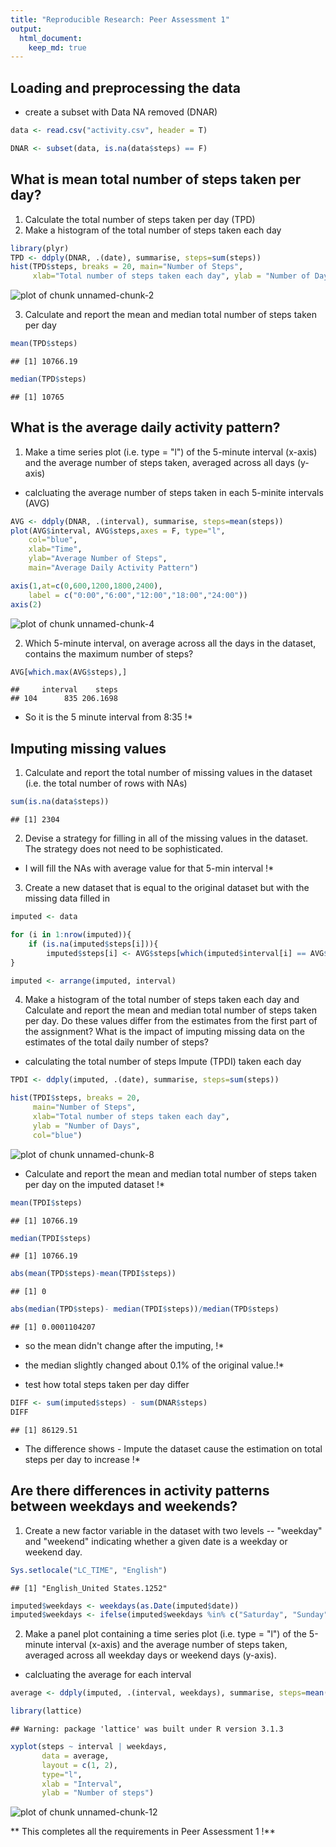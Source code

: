 ```yaml
---
title: "Reproducible Research: Peer Assessment 1"
output: 
  html_document:
    keep_md: true
---
```



## Loading and preprocessing the data
* create a subset with Data NA removed (DNAR)


```r
data <- read.csv("activity.csv", header = T)

DNAR <- subset(data, is.na(data$steps) == F)
```

## What is mean total number of steps taken per day?

1. Calculate the total number of steps taken per day (TPD)
2. Make a histogram of the total number of steps taken each day


```r
library(plyr)
TPD <- ddply(DNAR, .(date), summarise, steps=sum(steps))
hist(TPD$steps, breaks = 20, main="Number of Steps", 
     xlab="Total number of steps taken each day", ylab = "Number of Days", col="blue")
```

![plot of chunk unnamed-chunk-2](figure/unnamed-chunk-2-1.png) 

3. Calculate and report the mean and median total number of steps taken per day


```r
mean(TPD$steps)
```

```
## [1] 10766.19
```

```r
median(TPD$steps)
```

```
## [1] 10765
```


## What is the average daily activity pattern?

1. Make a time series plot (i.e. type = "l") of the 5-minute interval (x-axis) and the average number of steps taken, averaged across all days (y-axis)

* calcluating the average number of steps taken in each 5-minite intervals (AVG)


```r
AVG <- ddply(DNAR, .(interval), summarise, steps=mean(steps))
plot(AVG$interval, AVG$steps,axes = F, type="l", 
    col="blue", 
    xlab="Time", 
    ylab="Average Number of Steps",
    main="Average Daily Activity Pattern")

axis(1,at=c(0,600,1200,1800,2400), 
    label = c("0:00","6:00","12:00","18:00","24:00"))
axis(2)
```

![plot of chunk unnamed-chunk-4](figure/unnamed-chunk-4-1.png) 

2. Which 5-minute interval, on average across all the days in the dataset, contains the maximum number of steps?


```r
AVG[which.max(AVG$steps),]
```

```
##     interval    steps
## 104      835 206.1698
```

* So it is the 5 minute interval from 8:35 !*

## Imputing missing values

1. Calculate and report the total number of missing values in the dataset (i.e. the total number of rows with NAs)


```r
sum(is.na(data$steps))
```

```
## [1] 2304
```

2. Devise a strategy for filling in all of the missing values in the dataset. The strategy does not need to be sophisticated.

* I will fill the NAs with average value for that 5-min interval !*

3. Create a new dataset that is equal to the original dataset but with the missing data filled in


```r
imputed <- data

for (i in 1:nrow(imputed)){
    if (is.na(imputed$steps[i])){
        imputed$steps[i] <- AVG$steps[which(imputed$interval[i] == AVG$interval)]}
}

imputed <- arrange(imputed, interval)
```

4. Make a histogram of the total number of steps taken each day and Calculate and report the mean and median total number of steps taken per day. Do these values differ from the estimates from the first part of the assignment? What is the impact of imputing missing data on the estimates of the total daily number of steps?

* calculating the total number of steps Impute (TPDI) taken each day


```r
TPDI <- ddply(imputed, .(date), summarise, steps=sum(steps))

hist(TPDI$steps, breaks = 20, 
     main="Number of Steps", 
     xlab="Total number of steps taken each day", 
     ylab = "Number of Days", 
     col="blue")
```

![plot of chunk unnamed-chunk-8](figure/unnamed-chunk-8-1.png) 

* Calculate and report the mean and median total number of steps taken per day on the imputed dataset !*


```r
mean(TPDI$steps)
```

```
## [1] 10766.19
```

```r
median(TPDI$steps)
```

```
## [1] 10766.19
```

```r
abs(mean(TPD$steps)-mean(TPDI$steps))
```

```
## [1] 0
```

```r
abs(median(TPD$steps)- median(TPDI$steps))/median(TPD$steps)
```

```
## [1] 0.0001104207
```

* so the mean didn't change after the imputing, !* 
* the median slightly changed about 0.1% of the original value.!*


* test how total steps taken per day differ


```r
DIFF <- sum(imputed$steps) - sum(DNAR$steps)
DIFF
```

```
## [1] 86129.51
```

* The difference shows - Impute the dataset cause the estimation on total steps per day to increase !*

## Are there differences in activity patterns between weekdays and weekends?

1. Create a new factor variable in the dataset with two levels -- "weekday" and "weekend" indicating whether a given date is a weekday or weekend day.


```r
Sys.setlocale("LC_TIME", "English") 
```

```
## [1] "English_United States.1252"
```

```r
imputed$weekdays <- weekdays(as.Date(imputed$date))
imputed$weekdays <- ifelse(imputed$weekdays %in% c("Saturday", "Sunday"),"weekend", "weekday")
```

2. Make a panel plot containing a time series plot (i.e. type = "l") of the 5-minute interval (x-axis) and the average number of steps taken, averaged across all weekday days or weekend days (y-axis).

* calcluating the average for each interval


```r
average <- ddply(imputed, .(interval, weekdays), summarise, steps=mean(steps))

library(lattice)
```

```
## Warning: package 'lattice' was built under R version 3.1.3
```

```r
xyplot(steps ~ interval | weekdays, 
       data = average, 
       layout = c(1, 2), 
       type="l", 
       xlab = "Interval", 
       ylab = "Number of steps")
```

![plot of chunk unnamed-chunk-12](figure/unnamed-chunk-12-1.png) 

** This completes all the requirements in Peer Assessment 1 !**

